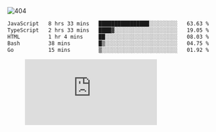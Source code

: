 ![404](https://user-images.githubusercontent.com/378023/89412096-6f759d80-d761-11ea-8c57-84b30ef3f2b1.png)
<!--START_SECTION:waka-->

```txt
JavaScript   8 hrs 33 mins   ████████████████░░░░░░░░░   63.63 %
TypeScript   2 hrs 33 mins   ████▓░░░░░░░░░░░░░░░░░░░░   19.05 %
HTML         1 hr 4 mins     ██░░░░░░░░░░░░░░░░░░░░░░░   08.03 %
Bash         38 mins         █▒░░░░░░░░░░░░░░░░░░░░░░░   04.75 %
Go           15 mins         ▒░░░░░░░░░░░░░░░░░░░░░░░░   01.92 %
```

<!--END_SECTION:waka-->
<figure><embed src="https://wakatime.com/share/@018b853e-267a-435d-a858-33e2b098b9d7/f3c3aa68-553a-4373-a9f9-2d456f62f780.svg"></embed></figure>
